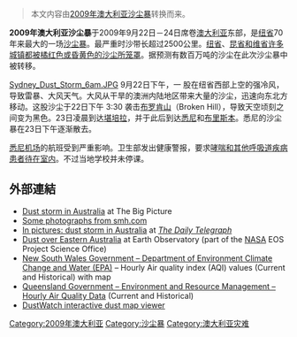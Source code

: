 > 本文内容由[2009年澳大利亚沙尘暴](https://zh.wikipedia.org/wiki/2009年澳大利亚沙尘暴)转换而来。


**2009年澳大利亚沙尘暴**于2009年9月22日－24日席卷[澳大利亚](../Page/澳大利亚.md "wikilink")东部，是[纽省](../Page/新南威爾士州.md "wikilink")70年来最大的一场[沙尘暴](../Page/沙尘暴.md "wikilink")。最严重时沙带长超过2500公里。[纽省](../Page/新南威爾士州.md "wikilink")、[昆省和](https://zh.wikipedia.org/wiki/昆士蘭州 "wikilink")[维省许多城镇都被橘红色或昏黄色的沙尘所笼罩](../Page/維多利亞州.md "wikilink")。据预测有数百万吨的沙尘在此次沙尘暴中被转移。

[Sydney_Dust_Storm_6am.JPG](https://zh.wikipedia.org/wiki/File:Sydney_Dust_Storm_6am.JPG "fig:Sydney_Dust_Storm_6am.JPG") 9月22日下午，一 股在纽省西部上空的强冷风，导致雷暴、大风天气。大风从干旱的澳洲内陆地区带来大量的沙尘，迅速向东北方移动。这股沙尘于22日下午 3:30 袭击[布罗肯山](https://zh.wikipedia.org/wiki/布罗肯山 "wikilink")（Broken Hill），导致天空顷刻之间变为黑色。23日凌晨到达[堪培拉](../Page/堪培拉.md "wikilink")，并于此后到达[悉尼](../Page/悉尼.md "wikilink")和[布里斯本](https://zh.wikipedia.org/wiki/布里斯本 "wikilink")。悉尼的沙尘暴在23日下午逐渐散去。

[悉尼机场](../Page/悉尼机场.md "wikilink")的航班受到严重影响。卫生部发出健康警报，要求[哮喘和其他呼吸道疾病患者待在室内](https://zh.wikipedia.org/wiki/哮喘 "wikilink")。不过当地学校并未停课。

## 外部連結

  - [Dust storm in Australia](http://www.boston.com/bigpicture/2009/09/dust_storm_in_australia.html) at The Big Picture
  - [Some photographs from smh.com](http://www.smh.com.au/photogallery/environment/dust-turns-sydney-sky-red/20090923-g0tw.html?selectedImage=0)
  - [In pictures: dust storm in Australia](http://www.dailytelegraph.com.au/news/gallery/gallery-e6frewxi-1225778417848) at *[The Daily Telegraph](https://zh.wikipedia.org/wiki/The_Daily_Telegraph_\(Australia\) "wikilink")*
  - [Dust over Eastern Australia](http://earthobservatory.nasa.gov/NaturalHazards/event.php?id=40275) at Earth Observatory (part of the [NASA](https://zh.wikipedia.org/wiki/NASA "wikilink") EOS Project Science Office)
  - [New South Wales Government – Department of Environment Climate Change and Water (EPA)](http://www.environment.nsw.gov.au/aqms/aqi.htm) – Hourly Air quality index (AQI) values (Current and Historical) with map
  - [Queensland Government – Environment and Resource Management – Hourly Air Quality Data](http://www.ehp.qld.gov.au/air/data/search.php) (Current and Historical)
  - [DustWatch interactive dust map viewer](https://web.archive.org/web/20130420152722/http://dustwatch.edu.au/index.php?option=com_content&view=article&id=43&Itemid=34)

[Category:2009年澳大利亚](https://zh.wikipedia.org/wiki/Category:2009年澳大利亚 "wikilink") [Category:沙尘暴](https://zh.wikipedia.org/wiki/Category:沙尘暴 "wikilink") [Category:澳大利亚灾难](https://zh.wikipedia.org/wiki/Category:澳大利亚灾难 "wikilink")